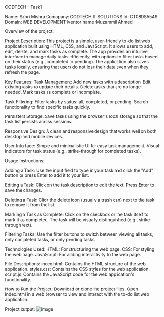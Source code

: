 CODTECH - Task1

Name: Sabri Mishra Comapany: CODTECH IT SOLUTIONS Id: CT08DS5549 Domain: WEB DEVELOPMENT
Mentor name :Muzammil Ahmed

Overview of the project:

Project Description: This project is a simple, user-friendly to-do list web application built using HTML, CSS, and JavaScript. It allows users to add, edit, delete, and mark tasks as complete. The app provides an intuitive interface to manage daily tasks efficiently, with options to filter tasks based on their status (e.g., completed or pending). The application also saves tasks locally, ensuring that users do not lose their data even when they refresh the page.

Key Features: Task Management: Add new tasks with a description. Edit existing tasks to update their details. Delete tasks that are no longer needed. Mark tasks as complete or incomplete.

Task Filtering: Filter tasks by status: all, completed, or pending. Search functionality to find specific tasks quickly.

Persistent Storage: Save tasks using the browser's local storage so that the task list persists across sessions.

Responsive Design: A clean and responsive design that works well on both desktop and mobile devices.

User Interface: Simple and minimalistic UI for easy task management. Visual indicators for task status (e.g., strike-through for completed tasks).

Usage Instructions:

Adding a Task: Use the input field to type in your task and click the "Add" button or press Enter to add it to your list.

Editing a Task: Click on the task description to edit the text. Press Enter to save the changes.

Deleting a Task: Click the delete icon (usually a trash can) next to the task to remove it from the list.

Marking a Task as Complete: Click on the checkbox or the task itself to mark it as completed. The task will be visually distinguished (e.g., strike-through text).

Filtering Tasks: Use the filter buttons to switch between viewing all tasks, only completed tasks, or only pending tasks.

Technologies Used: HTML: For structuring the web page. CSS: For styling the web page. JavaScript: For adding interactivity to the web page.

File Descriptions: index.html: Contains the HTML structure of the web application. styles.css: Contains the CSS styles for the web application. script.js: Contains the JavaScript code for the web application's functionality.

How to Run the Project: Download or clone the project files. Open index.html in a web browser to view and interact with the to-do list web application.

Project output: 
![image](https://github.com/user-attachments/assets/8b0404bd-b112-4a91-b390-2fc85ad690ea)

